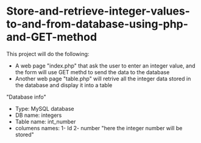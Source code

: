 # Store-and-retrieve-integer-values-to-and-from-database-using-php-and-GET-method

This project will do the following:
 
- A web page "index.php" that ask the user to enter an integer value, and the form will use GET methd to send the data to the database
- Another web page "table.php" will retrive all the integer data stored in the database and display it into a table

"Database info"
- Type: MySQL database
- DB name: integers
- Table name: int_number
- columens names:
    1- Id
    2- number "here the integer number will be stored"
